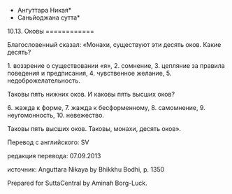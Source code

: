 * Ангуттара Никая*
* Саньйоджана сутта*

10\.13\. Оковы
\=\=\=\=\=\=\=\=\=\=\=\=

Благословенный сказал: «Монахи, существуют эти десять оков\. Какие десять?

1\. воззрение о существовании «я»,
2\. сомнение,
3\. цепляние за правила поведения и предписания,
4\. чувственное желание,
5\. недоброжелательность\.

Таковы пять нижних оков\. И каковы пять высших оков?

6\. жажда к форме,
7\. жажда к бесформенному,
8\. самомнение,
9\. неугомонность,
10\. невежество\.

Таковы пять высших оков\. Таковы, монахи, десять оков»\.

Перевод с английского: SV

редакция перевода: 07\.09\.2013

источник: Anguttara Nikaya by Bhikkhu Bodhi, p\. 1350

Prepared for SuttaCentral by Aminah Borg\-Luck\.
